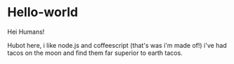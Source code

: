 # Hello-world

Hei Humans!

Hubot here, i like node.js and coffeescript (that's was i'm made of!)
i've had tacos on the moon and find them far superior to earth tacos.
